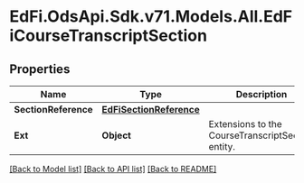 # EdFi.OdsApi.Sdk.v71.Models.All.EdFiCourseTranscriptSection

## Properties

Name | Type | Description | Notes
------------ | ------------- | ------------- | -------------
**SectionReference** | [**EdFiSectionReference**](EdFiSectionReference.md) |  | 
**Ext** | **Object** | Extensions to the CourseTranscriptSection entity. | [optional] 

[[Back to Model list]](../../README.md#documentation-for-models) [[Back to API list]](../../README.md#documentation-for-api-endpoints) [[Back to README]](../../README.md)

